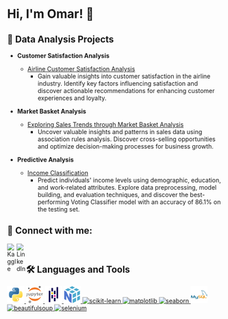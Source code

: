 # Hi, I'm Omar! 👋

## 🚀 Data Analysis Projects

- **Customer Satisfaction Analysis**
  - [Airline Customer Satisfaction Analysis](https://github.com/Omar-M-Abdelhamed/Data-analysis/blob/main/airline-customer-satisfaction-analysis.ipynb)
    - Gain valuable insights into customer satisfaction in the airline industry. Identify key factors influencing satisfaction and discover actionable recommendations for enhancing customer experiences and loyalty.


- **Market Basket Analysis**
  - [Exploring Sales Trends through Market Basket Analysis](https://github.com/Omar-M-Abdelhamed/Data-analysis/blob/main/market-basket-analysis-exploring-sales-trends.ipynb)
    - Uncover valuable insights and patterns in sales data using association rules analysis. Discover cross-selling opportunities and optimize decision-making processes for business growth.

- **Predictive Analysis**
  - [Income Classification](https://github.com/Omar-M-Abdelhamed/Data-analysis/blob/main/income-classification.ipynb)
    - Predict individuals' income levels using demographic, education, and work-related attributes. Explore data preprocessing, model building, and evaluation techniques, and discover the best-performing Voting Classifier model with an accuracy of 86.1% on the testing set.




## 🤝 Connect with me:

[<img align="left" alt="Kaggle" width="22px" src="https://www.vectorlogo.zone/logos/kaggle/kaggle-icon.svg" />][kaggle]
[<img align="left" alt="LinkedIn" width="22px" src="https://cdn.jsdelivr.net/npm/simple-icons@v3/icons/linkedin.svg" />][linkedin]<br>

[kaggle]: https://www.kaggle.com/omarmohamed8
[linkedin]: https://linkedin.com/in/Omar-M-Abdelhamed


## 🛠 Languages and Tools

<p align="left">
  <a href="https://www.python.org" target="_blank" rel="noreferrer">
    <img src="https://raw.githubusercontent.com/devicons/devicon/master/icons/python/python-original.svg" alt="python" width="40" height="40"/>
  </a>
  <a href="https://jupyter.org/" target="_blank" rel="noreferrer">
    <img src="https://raw.githubusercontent.com/devicons/devicon/master/icons/jupyter/jupyter-original-wordmark.svg" alt="jupyter" width="40" height="40"/>
  </a>
  <a href="https://pandas.pydata.org/" target="_blank" rel="noreferrer">
    <img src="https://raw.githubusercontent.com/devicons/devicon/2ae2a900d2f041da66e950e4d48052658d850630/icons/pandas/pandas-original.svg" alt="pandas" width="40" height="40"/>
  </a>
  <a href="https://numpy.org/" target="_blank" rel="noreferrer">
    <img src="https://raw.githubusercontent.com/devicons/devicon/master/icons/numpy/numpy-original.svg" alt="numpy" width="40" height="40"/>
  </a>
  <a href="https://scikit-learn.org/" target="_blank" rel="noreferrer">
    <img src="https://upload.wikimedia.org/wikipedia/commons/0/05/Scikit_learn_logo_small.svg" alt="scikit-learn" width="40" height="40"/>
  </a>
  <a href="https://matplotlib.org/" target="_blank" rel="noreferrer">
    <img src="https://matplotlib.org/_static/logo2_compressed.svg" alt="matplotlib" width="40" height="40"/>
  </a>
  <a href="https://seaborn.pydata.org/" target="_blank" rel="noreferrer">
    <img src="https://seaborn.pydata.org/_static/logo-mark-lightbg.svg" alt="seaborn" width="40" height="40"/>
  </a>
  <a href="https://www.sql.org/" target="_blank" rel="noreferrer">
    <img src="https://raw.githubusercontent.com/devicons/devicon/master/icons/mysql/mysql-original-wordmark.svg" alt="sql" width="40" height="40"/>
  </a>
  <a href="https://www.crummy.com/software/BeautifulSoup/" target="_blank" rel="noreferrer">
    <img src="https://www.crummy.com/software/BeautifulSoup/bs4/doc/_static/bs4-logo.png" alt="beautifulsoup" width="40" height="40"/>
  </a>
  <a href="https://www.selenium.dev/" target="_blank" rel="noreferrer">
    <img src="https://www.vectorlogo.zone/logos/seleniumhq/seleniumhq-icon.svg" alt="selenium" width="40" height="40"/>
  </a>
</p>






<!--

Here are some ideas to get you started:

- 🔭 I’m currently working on ...
- 🌱 I’m currently learning ...
- 👯 I’m looking to collaborate on ...
- 🤔 I’m looking for help with ...
- 💬 Ask me about ...
- 📫 How to reach me: ...
- 😄 Pronouns: ...
- ⚡ Fun fact: ...
-->
